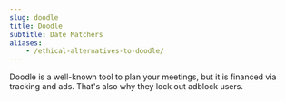 ```yaml
---
slug: doodle
title: Doodle
subtitle: Date Matchers
aliases:
    - /ethical-alternatives-to-doodle/
---
```


Doodle is a well-known tool to plan your meetings, but it is financed via tracking and ads. That's also why they lock out adblock users.